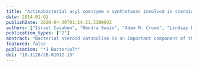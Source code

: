 ```yaml
---
title: "Actinobacterial acyl coenzyme a synthetases involved in steroid side-chain catabolism"
date: 2014-01-01
publishDate: 2020-04-30T01:14:21.538999Z
authors: ["Israel Casabon", "Kendra Swain", "Adam M. Crowe", "Lindsay D. Eltis", "William W. Mohn"]
publication_types: ["2"]
abstract: "Bacterial steroid catabolism is an important component of the global carbon cycle and has applications in drug synthesis. Pathways for this catabolism involve multiple acyl CoA (CoA) synthetases, which activate alkanoate substituents for β-oxidn. The functions of these synthetases are poorly understood. We enzymically characterized four distinct acyl-CoA synthetases from the cholate catabolic pathway of Rhodococcus jostii RHA1 and the cholesterol catabolic pathway of Mycobacterium tuberculosis. Phylogenetic anal. of 70 acyl-CoA synthetases predicted to be involved in steroid metab. revealed that the characterized synthetases each represent an orthologous class with a distinct function in steroid side-chain degrdn. The synthetases were specific for the length of alkanoate substituent. FadD19 from M. tuberculosis H37Rv (FadD19Mtb) transformed 3-oxo-4-cholesten-26-oate (kcat/Km = 0.33 × 105 ± 0.03 × 105 M-1 s-1) and represents orthologs that activate the C8 side chain of cholesterol. Both CasGRHA1 and FadD17Mtb are steroid-24-oyl-CoA synthetases. CasG and its orthologs activate the C5 side chain of cholate, while FadD17 and its orthologs appear to activate the C5 side chain of one or more cholesterol metabolites. CasIRHA1 is a steroid-22-oyl-CoA synthetase, representing orthologs that activate metabolites with a C3 side chain, which accumulate during cholate catabolism. CasI had similar apparent specificities for substrates with intact or extensively degraded steroid nuclei, exemplified by 3-oxo-23,24-bisnorchol-4-en-22-oate and 1β(2'-propanoate)-3aα-H-4α(3\"-propanoate)-7aβ-methylhexahydro-5-indanone (kcat/Km = 2.4 × 105 ± 0.1 × 105 M-1 s-1 and 3.2 × 105 ± 0.3 × 105 M-1 s-1, resp.). Acyl-CoA synthetase classes involved in cholate catabolism were found in both Actinobacteria and Proteobacteria. Overall, this study provides insight into the physiol. roles of acyl-CoA synthetases in steroid catabolism and a phylogenetic classification enabling prediction of specific functions of related enzymes. [on SciFinder(R)]"
featured: false
publication: "*J Bacteriol*"
doi: "10.1128/JB.01012-13"
---
```


